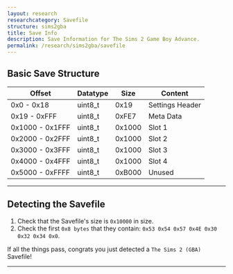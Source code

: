```yaml
---
layout: research
researchcategory: Savefile
structure: sims2gba
title: Save Info
description: Save Information for The Sims 2 Game Boy Advance.
permalink: /research/sims2gba/savefile
---
```


## Basic Save Structure

| Offset          | Datatype | Size   | Content         |
| --------------- | -------- | ------ | --------------- |
| 0x0 - 0x18      | uint8_t  | 0x19   | Settings Header |
| 0x19 - 0xFFF    | uint8_t  | 0xFE7  | Meta Data       |
| 0x1000 - 0x1FFF | uint8_t  | 0x1000 | Slot 1          |
| 0x2000 - 0x2FFF | uint8_t  | 0x1000 | Slot 2          |
| 0x3000 - 0x3FFF | uint8_t  | 0x1000 | Slot 3          |
| 0x4000 - 0x4FFF | uint8_t  | 0x1000 | Slot 4          |
| 0x5000 - 0xFFFF | uint8_t  | 0xB000 | Unused          |

<hr>


## Detecting the Savefile
1. Check that the Savefile's size is `0x10000` in size.
2. Check the first `0x8 bytes` that they contain: `0x53 0x54 0x57 0x4E 0x30 0x32 0x34 0x0`.

If all the things pass, congrats you just detected a `The Sims 2 (GBA)` Savefile!
<hr>